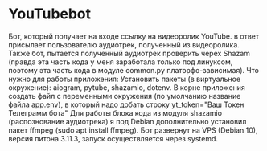 # YouTubebot
Бот, который получает на входе ссылку на видеоролик YouTube. в ответ присылает пользователю аудиотрек, полученный из видеоролика. 
Также бот, пытается полученный аудиотрек проверить черех Shazam (правда эта часть кода у меня заработала только под линуксом, поэтому 
эта часть кода в модуле common.py платорфо-зависимая).
Что нужно для работы приложения:
Установить пакеты (в виртуальное окружение): aiogram, pytube, shazamio, dotenv.
В корне приложения создать файл с переменными окружения (по умолчанию название файла app.env), в который надо добать строку
yt_token="Ваш Токен Телеграмм бота"
Для работы блока кода из модуля shazamio (распознование аудиотрека) я под Debian дополнительно установил пакет ffmpeg (sudo apt install ffmpeg).
Бот развернут на VPS (Debian 10), версия питона 3.11.3, запуск осуществляется через systemd.
